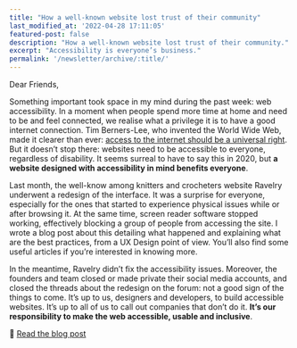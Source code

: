 ```yaml
---
title: "How a well-known website lost trust of their community"
last_modified_at: '2022-04-28 17:11:05'
featured-post: false
description: "How a well-known website lost trust of their community."
excerpt: "Accessibility is everyone’s business."
permalink: '/newsletter/archive/:title/'
---
```

Dear Friends,

Something important took space in my mind during the past week: web accessibility. In a moment when people spend more time at home and need to be and feel connected, we realise what a privilege it is to have a good internet connection. Tim Berners-Lee, who invented the World Wide Web, made it clearer than ever: [access to the internet should be a universal right](https://www.theguardian.com/commentisfree/2020/jun/04/covid-19-internet-universal-right-lockdown-online). But it doesn’t stop there: websites need to be accessible to everyone, regardless of disability. It seems surreal to have to say this in 2020, but **a website designed with accessibility in mind benefits everyone**.

Last month, the well-know among knitters and crocheters website Ravelry underwent a redesign of the interface. It was a surprise for everyone, especially for the ones that started to experience physical issues while or after browsing it. At the same time, screen reader software stopped working, effectively blocking a group of people from accessing the site. I wrote a blog post about this detailing what happened and explaining what are the best practices, from a UX Design point of view. You’ll also find some useful articles if you’re interested in knowing more. 

In the meantime, Ravelry didn’t fix the accessibility issues. Moreover, the founders and team closed or made private their social media accounts, and closed the threads about the redesign on the forum: not a good sign of the things to come. It’s up to us, designers and developers, to build accessible websites. It’s up to all of us to call out companies that don’t do it. **It’s our responsibility to make the web accessible, usable and inclusive**.

<p class="detached">🔗 <a href="https://silviamaggidesign.com/design/ravelry-rebranding/">Read the blog post</a></p>